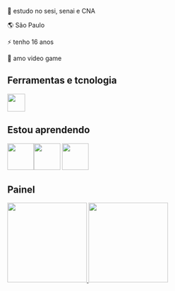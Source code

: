 



🙏 estudo no sesi, senai e CNA

🌎 São Paulo 

⚡ tenho 16 anos

👾 amo video game

## Ferramentas e tcnologia
<img src="https://cdn.jsdelivr.net/gh/devicons/devicon/icons/github/github-original.svg" width="40" height="40"/> 


## Estou aprendendo
<img src="https://cdn.jsdelivr.net/gh/devicons/devicon/icons/html5/html5-original-wordmark.svg" width="60" height="60" /><img src="https://cdn.jsdelivr.net/gh/devicons/devicon/icons/css3/css3-original-wordmark.svg" width="60" height="60"  /> <img src="https://cdn.jsdelivr.net/gh/devicons/devicon/icons/vscode/vscode-original.svg" width="60" height="60" />


## Painel
<div> 
<a href="https://github.com/Arthur-s4ntxs"> 
<img height="180em" src="https://github-readme-stats.vercel.app/api/top-langs/?username=Arthur-s4ntxs&layout=compact&langs_count=7&theme=dracula"/> 
<img height="180em" src="https://github-readme-stats.vercel.app/api?username=Arthur-s4ntxs&show_icons=true&theme=dracula&include_all_commits=true&count_private=true"/> 
</div>






